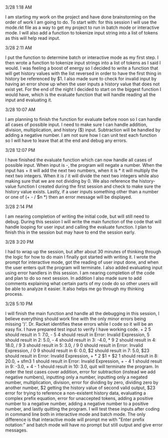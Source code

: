 3/28	1:18 AM

I am starting my work on the project and have done brainstorming on the order of work I am going to do. To start with: for this session I will use the mode.rkt file as a way to get my project to run in batch mode or interactive mode. I will also add a function to tokenize input string into a list of tokens as this will help read input. 



3/28    2:11 AM

I put the function to determine batch or interactive mode as my first step. I then wrote a function to tokenize input strings into a list of tokens as I said I would. I was feeling a boost of energy so I decided to write a function that will get history values with the list reversed in order to have the first thing in history be referenced by $1. I also made sure to check for invalid input by having an error show up when the user inputs a history value that does not exist yet. For the end of the night I decided to start on the biggest function I would have, which is the evaluate function that will handle reading all the input and evaluating it.



3/28	10:07 AM

I am planning to finish the function for evaluate before noon so I can handle all cases of possible input. I need to make sure I can handle addition, division, multiplication, and history ($) input. Subtraction will be handled by adding a negative number. I am not sure how I can unit test each function so I will have to leave that at the end and debug any errors.


3/28    12:07 PM 

I have finished the evaluate function which can now handle all cases of possible input. When input is -, the program will negate a number. When the input has + it will add the next two numbers, when it is * it will multiply the next two integers. When it is / it will divide the next two integers while also making sure that we are not dividing by 0. We also reference the history-value function I created during the first session and check to make sure the history value exists. Lastly, if a user inputs something other than a number or one of (+ - / $n *) then an error message will be displayed.


3/28	2:14 PM

I am nearing completion of writing the initial code, but will still need to debug. During this session I will write the main function of the code that will handle looping for user input and calling the evaluate function. I plan to finish this in the session but may have to end the session early. 


3/28	3:20 PM

I had to wrap up the session, but after about 30 minutes of thinking through the logic for how to do main I finally got started with writing it. I wrote the prompt for interactive mode, got the reading of user input done, and when the user enters quit the program will terminate. I also added evaluating input using error handlers in this session. I am nearing completion of the code and plan to do so next session. In addition I also made sure to add comments explaining what certain parts of my code do so other users will be able to analyze it easier. It also helps me go through my thinking process.


3/28	5:10 PM

I will finish the main function and handle all the debugging in this session, I believe everything should work fine with the only minor errors being missing ')'. Dr. Racket identifies these errors while I code so it will be an easy fix. I have prepared test input to verify I have working code. + 2 5 should result in 1: 7.0, - 5 4 should result in Error: Invalid Expression, 5 should result in 2: 5.0, - 4 should result in 3: -4.0, * 9 2  should result in 4: 18.0, / 9 3 should result in 5: 3.0, / 9 0 should result in Error: Invalid Expression, / 0 9 should result in 6: 0.0, $2 should result in 7: 5.0, $23 should result in Error: Invalid Expression, + * 2 $1 + $2 1 should result in 8: 20.0, + sfm3 1 should result in Error: Invalid Expression, + - 4 1 should result in 9: -3.0, + 4 - 1  should result in 10: 3.0, quit will terminate the program. In order the test cases cover addition, error for subtraction (instead we add negative numbers), inputting only a number, inputting only a negated number, multiplication, division, error for dividing by zero, dividing zero by another number, $2 getting the history value of second valid output, $23 error for trying to reference a non-existent history data, evaluating a complex prefix equation, error for unaccepted tokens, adding a positive number to a negative number, adding a negative number to a positive number, and lastly quitting the program. I will test these inputs after coding in command line both in interactive mode and batch mode. The only difference is that interactive mode will prompt me with "Enter prefix notation:" and batch mode will have no prompt but still output and give error messages.